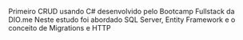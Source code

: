 Primeiro CRUD usando C# desenvolvido pelo Bootcamp Fullstack da DIO.me
Neste estudo foi abordado SQL Server, Entity Framework e o conceito de Migrations e HTTP
